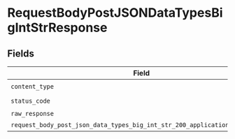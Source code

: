 # RequestBodyPostJSONDataTypesBigIntStrResponse


## Fields

| Field                                                                                                                                                   | Type                                                                                                                                                    | Required                                                                                                                                                | Description                                                                                                                                             |
| ------------------------------------------------------------------------------------------------------------------------------------------------------- | ------------------------------------------------------------------------------------------------------------------------------------------------------- | ------------------------------------------------------------------------------------------------------------------------------------------------------- | ------------------------------------------------------------------------------------------------------------------------------------------------------- |
| `content_type`                                                                                                                                          | *str*                                                                                                                                                   | :heavy_check_mark:                                                                                                                                      | N/A                                                                                                                                                     |
| `status_code`                                                                                                                                           | *int*                                                                                                                                                   | :heavy_check_mark:                                                                                                                                      | N/A                                                                                                                                                     |
| `raw_response`                                                                                                                                          | [requests.Response](https://requests.readthedocs.io/en/latest/api/#requests.Response)                                                                   | :heavy_minus_sign:                                                                                                                                      | N/A                                                                                                                                                     |
| `request_body_post_json_data_types_big_int_str_200_application_json_object`                                                                             | [Optional[RequestBodyPostJSONDataTypesBigIntStr200ApplicationJSON]](../../models/operations/requestbodypostjsondatatypesbigintstr200applicationjson.md) | :heavy_minus_sign:                                                                                                                                      | OK                                                                                                                                                      |